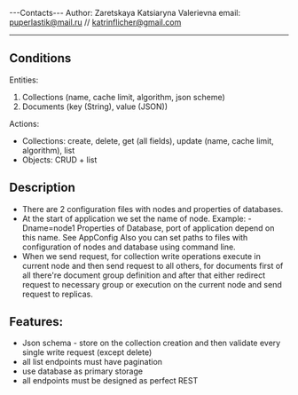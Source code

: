 ---Contacts---
Author: Zaretskaya Katsiaryna Valerievna
email: puperlastik@mail.ru // katrinflicher@gmail.com

---

## Conditions
Entities:
1) Collections (name, cache limit, algorithm, json scheme)
2) Documents (key (String), value (JSON))

Actions:
* Collections: create, delete, get (all fields), update (name, cache limit, algorithm), list
* Objects: CRUD + list

## Description
* There are 2 configuration files with nodes and properties of databases.
* At the start of application we set the name of node. Example: -Dname=node1
Properties of Database, port of application depend on this name. See AppConfig
Also you can set paths to files with configuration of nodes and database using command line.
* When we send request, for collection write operations execute in current node and then send request to all others, 
for documents first of all there're document group definition and after that either redirect request to necessary group
or execution on the current node and send request to replicas.    

## Features:
* Json schema - store on the collection creation and then validate every single write request (except delete)
* all list endpoints must have pagination
* use database as primary storage
* all endpoints must be designed as perfect REST